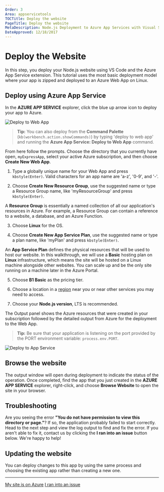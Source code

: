 ```yaml
---
Order: 3
Area: appservicetools
TOCTitle: Deploy the website
PageTitle: Deploy the website
MetaDescription: Node.js Deployment to Azure App Services with Visual Studio Code
DateApproved: 12/18/2017
---
```

# Deploy the Website

In this step, you deploy your Node.js website using VS Code and the Azure App Service extension. This tutorial uses the most basic deployment model where your app is zipped and deployed to an Azure Web App on Linux.

## Deploy using Azure App Service

In the **AZURE APP SERVICE** explorer, click the blue up arrow icon to deploy your app to Azure.

![Deploy to Web App](images/app-service-extension/deploy.png)

> **Tip:** You can also deploy from the **Command Palette** (`kb(workbench.action.showCommands)`) by typing 'deploy to web app' and running the **Azure App Service: Deploy to Web App** command.

From here follow the prompts. Choose the directory that you currently have open, `myExpressApp`, select your active Azure subscription, and then choose **Create New Web App**.

1. Type a globally unique name for your Web App and press `kbstyle(Enter)`. Valid characters for an app name are 'a-z', '0-9', and '-'.

2. Choose **Create New Resource Group**, use the suggested name or type a Resource Group name, like 'myResourceGroup' and press `kbstyle(Enter)`.

A **Resource Group** is essentially a named collection of all our application's resources in Azure. For example, a Resource Group can contain a reference to a website, a database, and an Azure Function.

3. Choose **Linux** for the OS.

4. Choose **Create New App Service Plan**, use the suggested name or type a plan name, like 'myPlan' and press `kbstyle(Enter)`.

An **App Service Plan** defines the physical resources that will be used to host our website. In this walkthrough, we will use a **Basic** hosting plan on **Linux** infrastructure, which means the site will be hosted on a Linux machine alongside other websites. You can scale up and be the only site running on a machine later in the Azure Portal.

5. Choose **B1 Basic** as the pricing tier.

6. Choose a location in a [region](https://azure.microsoft.com/en-us/regions/) near you or near other services you may need to access.

7. Choose your **Node.js version**, LTS is recommended.

The Output panel shows the Azure resources that were created in your subscription followed by the detailed output from Azure for the deployment to the Web App.

> **Tip:** Be sure that your application is listening on the port provided by the PORT environment variable: `process.env.PORT`.

![Deploy to App Service](images/app-service-extension/create-output.png)

## Browse the website

The output window will open during deployment to indicate the status of the operation. Once completed, find the app that you just created in the **AZURE APP SERVICE** explorer, right-click, and choose **Browse Website** to open the site in your browser.

## Troubleshooting

Are you seeing the error **"You do not have permission to view this directory or page."**? If so, the application probably failed to start correctly. Head to the next step and view the log output to find and fix the error. If you aren't able to fix it, contact us by clicking the **I ran into an issue** button below. We're happy to help!

## Updating the website

You can deploy changes to this app by using the same process and choosing the existing app rather than creating a new one.

----

<a class="tutorial-next-btn" href="/tutorials/app-service-extension/tailing-logs">My site is on Azure</a> <a class="tutorial-feedback-btn" onclick="reportIssue('node-deployment-azureappservice', 'deploy-app')" href="javascript:void(0)">I ran into an issue</a>
